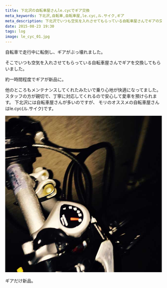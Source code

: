 ```yaml
---
title: 下北沢の自転車屋さんle.cycでギア交換
meta_keywords: 下北沢,自転車,自転車屋,le.cyc,ル.サイク,ギア
meta_description: 下北沢でいつも空気を入れさせてもらっている自転車屋さんでギアの交換してきました。
date: 2015-08-23 19:30
tags: log
image: le_cyc_01.jpg
---
```


自転車で走行中に転倒し、ギアがぶっ壊れました。

そこでいつも空気を入れさせてもらっている自転車屋さんでギアを交換してもらいました。

約一時間程度でギアが新品に。

他のところもメンテナンスしてくれたみたいで乗り心地が快適になってました。
スタッフの方が親切で、丁寧に対応してくれるので安心して愛車を預けられます。
下北沢には自転車屋さんが多いのですが、
モリのオススメの自転車屋さんはle.cyc(ル.サイク)です。

![写真](le_cyc_02.jpg)

ギアだけ新品。
